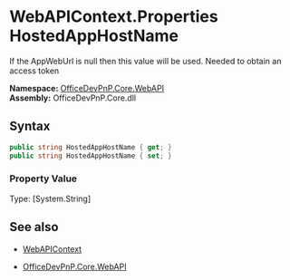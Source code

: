 # WebAPIContext.Properties HostedAppHostName
If the AppWebUrl is null then this value will be used. Needed to obtain an access token  

**Namespace:** [OfficeDevPnP.Core.WebAPI](OfficeDevPnP.Core.WebAPI.md)  
**Assembly:** OfficeDevPnP.Core.dll  
## Syntax
```C#
public string HostedAppHostName { get; }
public string HostedAppHostName { set; }
```

### Property Value
Type: [System.String] 

## See also
- [WebAPIContext](WebAPIContext.md) 

- [OfficeDevPnP.Core.WebAPI](OfficeDevPnP.Core.WebAPI.md)
